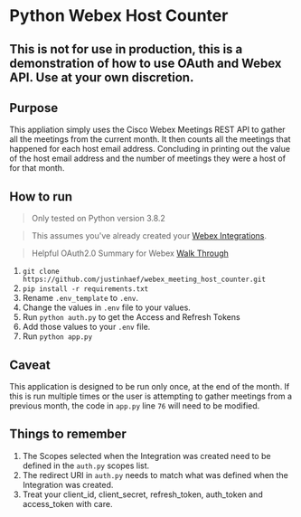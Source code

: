# Python Webex Host Counter

## This is not for use in production, this is a demonstration of how to use OAuth and Webex API.  Use at your own discretion. 

## Purpose

This appliation simply uses the Cisco Webex Meetings REST API to gather all the meetings from the current month.  It then counts all the meetings that happened for each host email address.  Concluding in printing out the value of the host email address and the number of meetings they were a host of for that month. 

## How to run

>Only tested on Python version 3.8.2

>This assumes you've already created your [Webex Integrations](https://developer.webex.com/docs/integrations).

> Helpful OAuth2.0 Summary for Webex [Walk Through](https://developer.webex.com/blog/real-world-walkthrough-of-building-an-oauth-webex-integration)
1. `git clone https://github.com/justinhaef/webex_meeting_host_counter.git`
1. `pip install -r requirements.txt`
1. Rename `.env_template` to `.env`.
1. Change the values in `.env` file to your values. 
1. Run `python auth.py` to get the Access and Refresh Tokens
1. Add those values to your `.env` file.
1. Run `python app.py`

## Caveat

This application is designed to be run only once, at the end of the month.  If this is run multiple times or the user is attempting to gather meetings from a previous month, the code in `app.py` line `76` will need to be modified. 

## Things to remember

1. The Scopes selected when the Integration was created need to be defined in the `auth.py` scopes list.
1. The redirect URI in `auth.py` needs to match what was defined when the Integration was created. 
1. Treat your client_id, client_secret, refresh_token, auth_token and access_token with care. 
